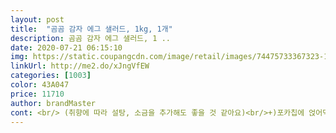 ```yaml
---
layout: post 
title:  "곰곰 감자 에그 샐러드, 1kg, 1개" 
description: 곰곰 감자 에그 샐러드, 1 ..
date: 2020-07-21 06:15:10 
img: https://static.coupangcdn.com/image/retail/images/74475733367323-1c211d9e-3e68-43c7-b749-5c3da562d3a0.jpg 
linkUrl: http://me2.do/xJngVfEW 
categories: [1003] 
color: 43A047 
price: 11710 
author: brandMaster 
cont: <br/> (취향에 따라 설탕, 소금을 추가해도 좋을 것 같아요)<br/>+)포카칩에 얹어먹었는데 존맛탱입니다 꼭 시도해보세요!!<br/>✔️대용량에 보관하기 편하기까지<br/>✔️맛<br/>✔️식감<br/>감자 삶고, 그걸 또 껍질 벗기고, 으깨고... <br/>.<br/><br/>개인적으로 집에 소금과 설탕이 없을 정도로 음식을 매우 심심하게 먹는 편인데<br/>건강도 챙기고 포만감도 있어서 식사 뿐만 아니라 간식으로도 자주 손이 가네요ㅎㅎㅎ<br/>계란 비린내?같은건 전혀 없구용<br/>곰곰 감자에그샐러드 후기입니다♡<br/>곰곰 감자에그샐러드는 제품페이지에서 보이는것과 똑같고<br/>곰곰 샐러드 라인에는 감자샐러드, 감자에그샐러드, 단호박샐러드<br/>곰곰에서 감자에그샐러드도 나왔네요!<br/>굉장히 부드러워요<br/>국내산 감자와 계란을 사용한다고 합니당!<br/> 
---
```

 